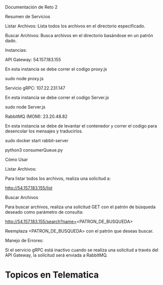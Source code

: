 Documentación de Reto 2

Resumen de Servicios

Listar Archivos: Lista todos los archivos en el directorio especificado.

Buscar Archivos: Busca archivos en el directorio basándose en un patrón dado.

Instancias:

API Gateway: 54.157.183.155

En esta instancia se debe correr el codigo proxy.js

sudo node proxy.js

Servicio gRPC: 107.22.231.147

En esta instancia se debe correr el codigo Server.js

sudo node Server.js

RabbitMQ (MOM): 23.20.48.82

En esta instancia se debe de levantar el contenedor y correr el codigo para desencolar los mensajes y traducirlos.

sudo docker start rabbit-server

python3 consumerQueue.py

Cómo Usar

Listar Archivos:

Para listar todos los archivos, realiza una solicitud a:

http://54.157.183.155/list

Buscar Archivos

Para buscar archivos, realiza una solicitud GET con el patrón de búsqueda deseado como parámetro de consulta:

http://54.157.183.155/search?name=<PATRON_DE_BUSQUEDA>

Reemplaza <PATRON_DE_BUSQUEDA> con el patrón que deseas buscar.

Manejo de Errores:

Si el servicio gRPC está inactivo cuando se realiza una solicitud a través del API Gateway, la solicitud será enviada a RabbitMQ. 

# Topicos en Telematica
